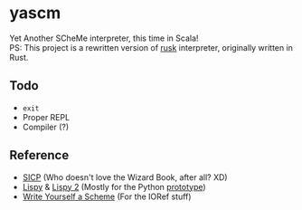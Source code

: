# yascm

Yet Another SCheMe interpreter, this time in Scala!  
PS: This project is a rewritten version of [rusk] interpreter, originally written in Rust.  

[rusk]: https://github.com/rami3l/rusk

## Todo

- `exit`
- Proper REPL
- Compiler (?)

## Reference

- [SICP]
(Who doesn't love the Wizard Book, after all? XD)
- [Lispy] & [Lispy 2] (Mostly for the Python [prototype])
- [Write Yourself a Scheme] (For the IORef stuff)

[SICP]: https://mitpress.mit.edu/sites/default/files/sicp/index.html
[Lispy]: http://www.norvig.com/lispy.html
[Lispy 2]: http://www.norvig.com/lispy2.html
[prototype]: https://github.com/rami3l/rx_rs_prototype
[Write Yourself a Scheme]: https://en.wikibooks.org/wiki/Write_Yourself_a_Scheme_in_48_Hours
